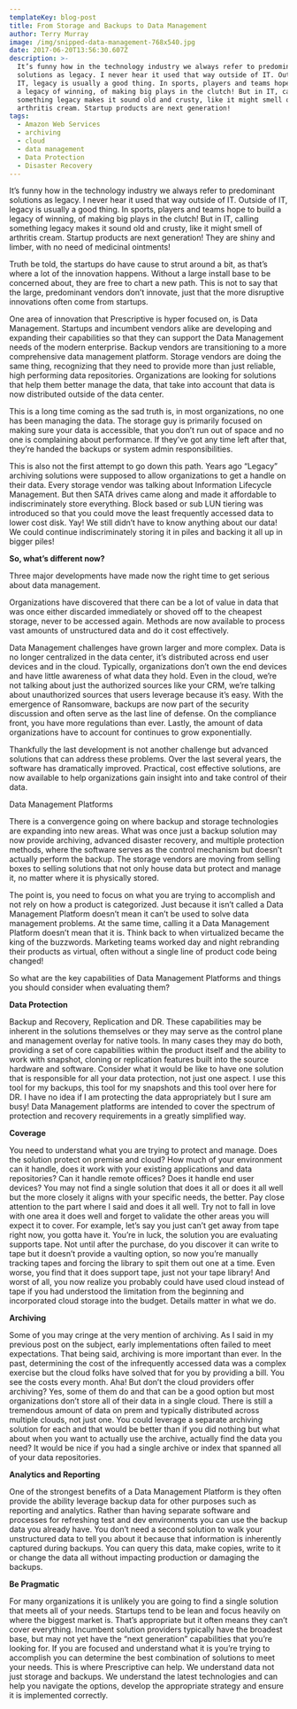 ```yaml
---
templateKey: blog-post
title: From Storage and Backups to Data Management
author: Terry Murray
image: /img/snipped-data-management-768x540.jpg
date: 2017-06-20T13:56:30.607Z
description: >-
  It’s funny how in the technology industry we always refer to predominant
  solutions as legacy. I never hear it used that way outside of IT. Outside of
  IT, legacy is usually a good thing. In sports, players and teams hope to build
  a legacy of winning, of making big plays in the clutch! But in IT, calling
  something legacy makes it sound old and crusty, like it might smell of
  arthritis cream. Startup products are next generation!
tags:
  - Amazon Web Services
  - archiving
  - cloud
  - data management
  - Data Protection
  - Disaster Recovery
---
```

It’s funny how in the technology industry we always refer to predominant solutions as legacy. I never hear it used that way outside of IT. Outside of IT, legacy is usually a good thing. In sports, players and teams hope to build a legacy of winning, of making big plays in the clutch! But in IT, calling something legacy makes it sound old and crusty, like it might smell of arthritis cream. Startup products are next generation! They are shiny and limber, with no need of medicinal ointments!



Truth be told, the startups do have cause to strut around a bit, as that’s where a lot of the innovation happens. Without a large install base to be concerned about, they are free to chart a new path. This is not to say that the large, predominant vendors don’t innovate, just that the more disruptive innovations often come from startups.



One area of innovation that Prescriptive is hyper focused on, is Data Management. Startups and incumbent vendors alike are developing and expanding their capabilities so that they can support the Data Management needs of the modern enterprise. Backup vendors are transitioning to a more comprehensive data management platform. Storage vendors are doing the same thing, recognizing that they need to provide more than just reliable, high performing data repositories. Organizations are looking for solutions that help them better manage the data, that take into account that data is now distributed outside of the data center.



This is a long time coming as the sad truth is, in most organizations, no one has been managing the data. The storage guy is primarily focused on making sure your data is accessible, that you don’t run out of space and no one is complaining about performance. If they’ve got any time left after that, they’re handed the backups or system admin responsibilities.



This is also not the first attempt to go down this path. Years ago “Legacy” archiving solutions were supposed to allow organizations to get a handle on their data. Every storage vendor was talking about Information Lifecycle Management. But then SATA drives came along and made it affordable to indiscriminately store everything. Block based or sub LUN tiering was introduced so that you could move the least frequently accessed data to lower cost disk. Yay! We still didn’t have to know anything about our data! We could continue indiscriminately storing it in piles and backing it all up in bigger piles!



**So, what’s different now?**

Three major developments have made now the right time to get serious about data management.



Organizations have discovered that there can be a lot of value in data that was once either discarded immediately or shoved off to the cheapest storage, never to be accessed again. Methods are now available to process vast amounts of unstructured data and do it cost effectively.

Data Management challenges have grown larger and more complex.  Data is no longer centralized in the data center, it’s distributed across end user devices and in the cloud. Typically, organizations don’t own the end devices and have little awareness of what data they hold. Even in the cloud, we’re not talking about just the authorized sources like your CRM, we’re talking about unauthorized sources that users leverage because it’s easy. With the emergence of Ransomware, backups are now part of the security discussion and often serve as the last line of defense. On the compliance front, you have more regulations than ever.  Lastly, the amount of data organizations have to account for continues to grow exponentially.

Thankfully the last development is not another challenge but advanced solutions that can address these problems. Over the last several years, the software has dramatically improved. Practical, cost effective solutions, are now available to help organizations gain insight into and take control of their data.

Data Management Platforms

There is a convergence going on where backup and storage technologies are expanding into new areas. What was once just a backup solution may now provide archiving, advanced disaster recovery, and multiple protection methods, where the software serves as the control mechanism but doesn’t actually perform the backup. The storage vendors are moving from selling boxes to selling solutions that not only house data but protect and manage it, no matter where it is physically stored.



The point is,  you need to focus on what you are trying to accomplish and not rely on how a product is categorized. Just because it isn’t called a Data Management Platform doesn’t mean it can’t be used to solve data management problems. At the same time, calling it a Data Management Platform doesn’t mean that it is. Think back to when virtualized became the king of the buzzwords. Marketing teams worked day and night rebranding their products as virtual, often without a single line of product code being changed!



So what are the key capabilities of Data Management Platforms and things you should consider when evaluating them?



**Data Protection**

Backup and Recovery, Replication and DR. These capabilities may be inherent in the solutions themselves or they may serve as the control plane and management overlay for native tools. In many cases they may do both, providing a set of core capabilities within the product itself and the ability to work with snapshot, cloning or replication features built into the source hardware and software. Consider what it would be like to have one solution that is responsible for all your data protection, not just one aspect. I use this tool for my backups, this tool for my snapshots and this tool over here for DR. I have no idea if I am protecting the data appropriately but I sure am busy! Data Management platforms are intended to cover the spectrum of protection and recovery requirements in a greatly simplified way.



**Coverage**

You need to understand what you are trying to protect and manage. Does the solution protect on premise and cloud? How much of your environment can it handle, does it work with your existing applications and data repositories?  Can it handle remote offices? Does it handle end user devices? You may not find a single solution that does it all or does it all well but the more closely it aligns with your specific needs, the better.  Pay close attention to the part where I said and does it all well.  Try not to fall in love with one area it does well and forget to validate the other areas you will expect it to cover. For example, let’s say you just can’t get away from tape right now, you gotta have it. You’re in luck, the solution you are evaluating supports tape. Not until after the purchase, do you discover it can write to tape but it doesn’t provide a vaulting option, so now you’re manually tracking tapes and forcing the library to spit them out one at a time. Even worse, you find that it does support tape, just not your tape library! And worst of all, you now realize you probably could have used cloud instead of tape if you had understood the limitation from the beginning and incorporated cloud storage into the budget. Details matter in what we do.



**Archiving**

Some of you may cringe at the very mention of archiving. As I said in my previous post on the subject, early implementations often failed to meet expectations.  That being said, archiving is more important than ever. In the past, determining the cost of the infrequently accessed data was a complex exercise but the cloud folks have solved that for you by providing a bill. You see the costs every month. Aha! But don’t the cloud providers offer archiving? Yes, some of them do and that can be a good option but most organizations don’t store all of their data in a single cloud. There is still a tremendous amount of data on prem and typically distributed across multiple clouds, not just one. You could leverage a separate archiving solution for each and that  would be better than if you did nothing but what about when you want to actually use the archive, actually find the data you need? It would be nice if you had a single archive or index that spanned all of your data repositories.



**Analytics and Reporting**

One of the strongest benefits of a Data Management Platform is they often provide the ability leverage backup data for other purposes such as reporting and analytics.  Rather than having separate software and processes for refreshing test and dev environments you can use the backup data you already have. You don’t need a second solution to walk your unstructured data to tell you about it because that information is inherently captured during backups. You can query this data, make copies, write to it or change the data all without impacting production or damaging the backups.



**Be Pragmatic**

For many organizations it is unlikely you are going to find a single solution that meets all of your needs. Startups tend to be lean and focus heavily on where the biggest market is. That’s appropriate but it often means they can’t cover everything. Incumbent solution providers typically have the broadest base, but may not yet have the “next generation” capabilities that you’re looking for.  If you are focused and understand what it is you’re trying to accomplish you can determine the best combination of solutions to meet your needs. This is where Prescriptive can help. We understand data not just storage and backups. We understand the latest technologies and can help you navigate the options, develop the appropriate strategy and ensure it is implemented correctly.
